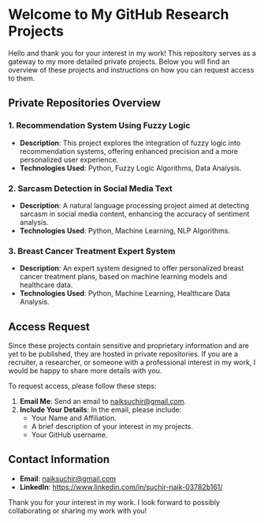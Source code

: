 # Welcome to My GitHub Research Projects

Hello and thank you for your interest in my work! This repository serves as a gateway to my more detailed private projects. Below you will find an overview of these projects and instructions on how you can request access to them.

## Private Repositories Overview

### 1. Recommendation System Using Fuzzy Logic
- **Description**: This project explores the integration of fuzzy logic into recommendation systems, offering enhanced precision and a more personalized user experience.
- **Technologies Used**: Python, Fuzzy Logic Algorithms, Data Analysis.

### 2. Sarcasm Detection in Social Media Text
- **Description**: A natural language processing project aimed at detecting sarcasm in social media content, enhancing the accuracy of sentiment analysis.
- **Technologies Used**: Python, Machine Learning, NLP Algorithms.

### 3. Breast Cancer Treatment Expert System
- **Description**: An expert system designed to offer personalized breast cancer treatment plans, based on machine learning models and healthcare data.
- **Technologies Used**: Python, Machine Learning, Healthcare Data Analysis.

## Access Request

Since these projects contain sensitive and proprietary information and are yet to be published, they are hosted in private repositories. If you are a recruiter, a researcher, or someone with a professional interest in my work, I would be happy to share more details with you.

To request access, please follow these steps:
1. **Email Me**: Send an email to naiksuchir@gmail.com.
2. **Include Your Details**: In the email, please include:
   - Your Name and Affiliation.
   - A brief description of your interest in my projects.
   - Your GitHub username.

## Contact Information

- **Email**: naiksuchir@gmail.com
- **LinkedIn**: https://www.linkedin.com/in/suchir-naik-03782b161/

Thank you for your interest in my work. I look forward to possibly collaborating or sharing my work with you!

